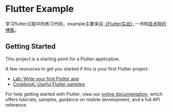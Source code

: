 # Flutter Example

学习flutter过程中的练习代码，example主要来自[《Flutter实战》](https://book.flutterchina.club/)一书和[技术胖的博客](http://jspang.com/post/flutterDemo.html)。

## Getting Started

This project is a starting point for a Flutter application.

A few resources to get you started if this is your first Flutter project:

- [Lab: Write your first Flutter app](https://flutter.io/docs/get-started/codelab)
- [Cookbook: Useful Flutter samples](https://flutter.io/docs/cookbook)

For help getting started with Flutter, view our 
[online documentation](https://flutter.io/docs), which offers tutorials, 
samples, guidance on mobile development, and a full API reference.
